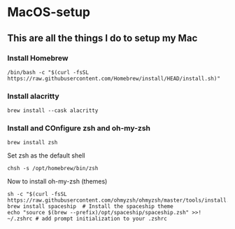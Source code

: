 # MacOS-setup

## This are all the things I do to setup my Mac

### Install Homebrew

```
/bin/bash -c "$(curl -fsSL https://raw.githubusercontent.com/Homebrew/install/HEAD/install.sh)"
```

### Install alacritty
```
brew install --cask alacritty
```

### Install and COnfigure zsh and oh-my-zsh

```
brew install zsh
```
Set zsh as the default shell
```
chsh -s /opt/homebrew/bin/zsh
```
Now to install oh-my-zsh (themes)

```
sh -c "$(curl -fsSL https://raw.githubusercontent.com/ohmyzsh/ohmyzsh/master/tools/install.sh)"
brew install spaceship  # Install the spaceship theme
echo "source $(brew --prefix)/opt/spaceship/spaceship.zsh" >>! ~/.zshrc # add prompt initialization to your .zshrc
```

